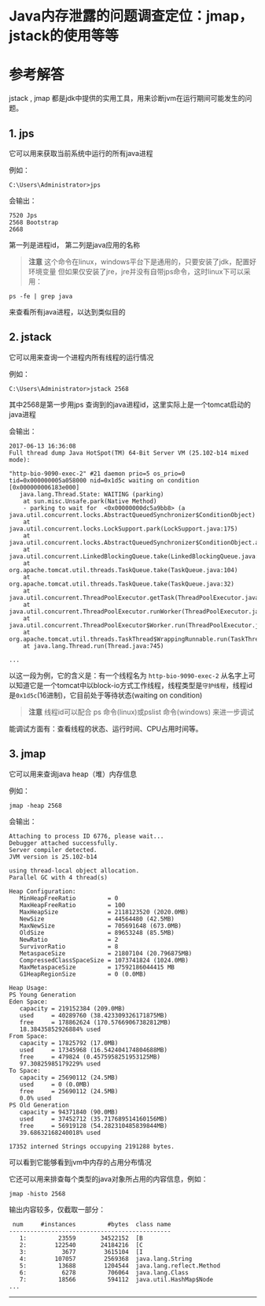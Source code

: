 # Java内存泄露的问题调查定位：jmap，jstack的使用等等

# 参考解答

jstack , jmap 都是jdk中提供的实用工具，用来诊断jvm在运行期间可能发生的问题。

## 1. jps
它可以用来获取当前系统中运行的所有java进程

例如：
```
C:\Users\Administrator>jps
```
会输出：
```
7520 Jps
2568 Bootstrap
2668
```

第一列是进程id， 第二列是java应用的名称

> **注意**
这个命令在linux，windows平台下是通用的，只要安装了jdk，配置好环境变量
但如果仅安装了jre，jre并没有自带jps命令，这时linux下可以采用：
```
ps -fe | grep java
```
来查看所有java进程，以达到类似目的

## 2. jstack
它可以用来查询一个进程内所有线程的运行情况

例如：
```
C:\Users\Administrator>jstack 2568
```
其中2568是第一步用jps 查询到的java进程id，这里实际上是一个tomcat启动的java进程

会输出：
```
2017-06-13 16:36:08
Full thread dump Java HotSpot(TM) 64-Bit Server VM (25.102-b14 mixed mode):

"http-bio-9090-exec-2" #21 daemon prio=5 os_prio=0 tid=0x000000005a058000 nid=0x1d5c waiting on condition [0x000000006183e000]
   java.lang.Thread.State: WAITING (parking)
	at sun.misc.Unsafe.park(Native Method)
	- parking to wait for  <0x00000000dc5a9bb8> (a java.util.concurrent.locks.AbstractQueuedSynchronizer$ConditionObject)
	at java.util.concurrent.locks.LockSupport.park(LockSupport.java:175)
	at java.util.concurrent.locks.AbstractQueuedSynchronizer$ConditionObject.await(AbstractQueuedSynchronizer.java:2039)
	at java.util.concurrent.LinkedBlockingQueue.take(LinkedBlockingQueue.java:442)
	at org.apache.tomcat.util.threads.TaskQueue.take(TaskQueue.java:104)
	at org.apache.tomcat.util.threads.TaskQueue.take(TaskQueue.java:32)
	at java.util.concurrent.ThreadPoolExecutor.getTask(ThreadPoolExecutor.java:1067)
	at java.util.concurrent.ThreadPoolExecutor.runWorker(ThreadPoolExecutor.java:1127)
	at java.util.concurrent.ThreadPoolExecutor$Worker.run(ThreadPoolExecutor.java:617)
	at org.apache.tomcat.util.threads.TaskThread$WrappingRunnable.run(TaskThread.java:61)
	at java.lang.Thread.run(Thread.java:745)

... 
```
以这一段为例，它的含义是：有一个线程名为 `http-bio-9090-exec-2` 从名字上可以知道它是一个tomcat中以block-io方式工作线程，线程类型是`守护线程`，线程id 是`0x1d5c`(16进制)，它目前处于等待状态(waiting on condition)

> **注意**
线程id可以配合 ps 命令(linux)或pslist 命令(windows) 来进一步调试

能调试方面有：查看线程的状态、运行时间、CPU占用时间等。


## 3. jmap
它可以用来查询java heap（堆）内存信息

例如：
```
jmap -heap 2568
```
会输出：
```
Attaching to process ID 6776, please wait...
Debugger attached successfully.
Server compiler detected.
JVM version is 25.102-b14

using thread-local object allocation.
Parallel GC with 4 thread(s)

Heap Configuration:
   MinHeapFreeRatio         = 0
   MaxHeapFreeRatio         = 100
   MaxHeapSize              = 2118123520 (2020.0MB)
   NewSize                  = 44564480 (42.5MB)
   MaxNewSize               = 705691648 (673.0MB)
   OldSize                  = 89653248 (85.5MB)
   NewRatio                 = 2
   SurvivorRatio            = 8
   MetaspaceSize            = 21807104 (20.796875MB)
   CompressedClassSpaceSize = 1073741824 (1024.0MB)
   MaxMetaspaceSize         = 17592186044415 MB
   G1HeapRegionSize         = 0 (0.0MB)

Heap Usage:
PS Young Generation
Eden Space:
   capacity = 219152384 (209.0MB)
   used     = 40289760 (38.423309326171875MB)
   free     = 178862624 (170.57669067382812MB)
   18.38435852926884% used
From Space:
   capacity = 17825792 (17.0MB)
   used     = 17345968 (16.542404174804688MB)
   free     = 479824 (0.4575958251953125MB)
   97.30825985179229% used
To Space:
   capacity = 25690112 (24.5MB)
   used     = 0 (0.0MB)
   free     = 25690112 (24.5MB)
   0.0% used
PS Old Generation
   capacity = 94371840 (90.0MB)
   used     = 37452712 (35.717689514160156MB)
   free     = 56919128 (54.282310485839844MB)
   39.68632168240018% used

17352 interned Strings occupying 2191288 bytes.
```
可以看到它能够看到jvm中内存的占用分布情况

它还可以用来排查每个类型的java对象所占用的内容信息，例如：
```
jmap -histo 2568
```

输出内容较多，仅截取一部分：
```
 num     #instances         #bytes  class name
----------------------------------------------
   1:         23559       34522152  [B
   2:        122540       24184216  [C
   3:          3677        3615104  [I
   4:        107057        2569368  java.lang.String
   5:         13688        1204544  java.lang.reflect.Method
   6:          6278         706064  java.lang.Class
   7:         18566         594112  java.util.HashMap$Node
...
```








---


